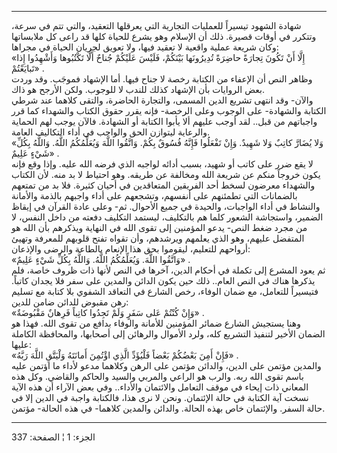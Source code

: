 ------------------------------------------------------------------------

شهادة الشهود تيسيراً للعمليات التجارية التي يعرقلها التعقيد، والتي تتم في
سرعة، وتتكرر في أوقات قصيرة. ذلك أن الإسلام وهو يشرع للحياة كلها قد راعى
كل ملابساتها وكان شريعة عملية واقعية لا تعقيد فيها، ولا تعويق لجريان
الحياة في مجراها:  
«إِلَّا أَنْ تَكُونَ تِجارَةً حاضِرَةً تُدِيرُونَها بَيْنَكُمْ، فَلَيْسَ عَلَيْكُمْ جُناحٌ أَلَّا تَكْتُبُوها
وَأَشْهِدُوا إِذا تَبايَعْتُمْ» .  
وظاهر النص أن الإعفاء من الكتابة رخصة لا جناح فيها. أما الإشهاد فموجَب.
وقد وردت بعض الروايات بأن الإشهاد كذلك للندب لا للوجوب. ولكن الأرجح هو
ذاك.  
والآن- وقد انتهى تشريع الدين المسمى، والتجارة الحاضرة، والتقى كلاهما عند
شرطي الكتابة والشهادة- على الوجوب وعلى الرخصة- فإنه يقرر حقوق الكتاب
والشهداء كما قرر واجباتهم من قبل.. لقد أوجب عليهم ألا يأبوا الكتابة أو
الشهادة. فالآن يوجب لهم الحماية والرعاية ليتوازن الحق والواجب في أداء
التكاليف العامة.  
«وَلا يُضَارَّ كاتِبٌ وَلا شَهِيدٌ. وَإِنْ تَفْعَلُوا فَإِنَّهُ فُسُوقٌ بِكُمْ. وَاتَّقُوا اللَّهَ وَيُعَلِّمُكُمُ
اللَّهُ. وَاللَّهُ بِكُلِّ شَيْءٍ عَلِيمٌ» .  
لا يقع ضرر على كاتب أو شهيد، بسبب أدائه لواجبه الذي فرضه الله عليه. وإذا
وقع فإنه يكون خروجاً منكم عن شريعة الله ومخالفة عن طريقه. وهو احتياط لا
بد منه. لأن الكتاب والشهداء معرضون لسخط أحد الفريقين المتعاقدين في أحيان
كثيرة. فلا بد من تمتعهم بالضمانات التي تطمئنهم على أنفسهم، وتشجعهم على
أداء واجبهم بالذمة والأمانة والنشاط في أداء الواجبات، والحيدة في جميع
الأحوال. ثم- وعلى عادة القرآن في إيقاظ الضمير، واستجاشة الشعور كلما هم
بالتكليف، ليستمد التكليف دفعته من داخل النفس، لا من مجرد ضغط النص- يدعو
المؤمنين إلى تقوى الله في النهاية ويذكرهم بأن الله هو المتفضل عليهم، وهو
الذي يعلمهم ويرشدهم، وأن تقواه تفتح قلوبهم للمعرفة وتهيئ أرواحهم
للتعليم، ليقوموا بحق هذا الإنعام بالطاعة والرضى والإذعان:  
«وَاتَّقُوا اللَّهَ. وَيُعَلِّمُكُمُ اللَّهُ. وَاللَّهُ بِكُلِّ شَيْءٍ عَلِيمٌ» .  
ثم يعود المشرع إلى تكملة في أحكام الدين، آخرها في النص لأنها ذات ظروف
خاصة، فلم يذكرها هناك في النص العام.. ذلك حين يكون الدائن والمدين على
سفر فلا يجدان كاتباً. فتيسيراً للتعامل، مع ضمان الوفاء، رخص الشارع في
التعاقد الشفوي بلا كتابة مع تسليم رهن مقبوض للدائن ضامن للدين:  
«وَإِنْ كُنْتُمْ عَلى سَفَرٍ وَلَمْ تَجِدُوا كاتِباً فَرِهانٌ مَقْبُوضَةٌ» .  
وهنا يستجيش الشارع ضمائر المؤمنين للأمانة والوفاء بدافع من تقوى الله.
فهذا هو الضمان الأخير لتنفيذ التشريع كله، ولرد الأموال والرهائن إلى
أصحابها، والمحافظة الكاملة عليها:  
«فَإِنْ أَمِنَ بَعْضُكُمْ بَعْضاً فَلْيُؤَدِّ الَّذِي اؤْتُمِنَ أَمانَتَهُ وَلْيَتَّقِ اللَّهَ رَبَّهُ» .  
والمدين مؤتمن على الدين، والدائن مؤتمن على الرهن وكلاهما مدعو لأداء ما
اؤتمن عليه باسم تقوى الله ربه. والرب هو الراعي والمربي والسيد والحاكم
والقاضي. وكل هذه المعاني ذات إيحاء في موقف التعامل والائتمان والأداء..
وفي بعض الآراء أن هذه الآية نسخت آية الكتابة في حالة الإئتمان. ونحن لا
نرى هذا، فالكتابة واجبة في الدين إلا في حالة السفر. والإئتمان خاص بهذه
الحالة. والدائن والمدين كلاهما- في هذه الحالة- مؤتمن.

------------------------------------------------------------------------

الجزء: 1 ¦ الصفحة: 337
